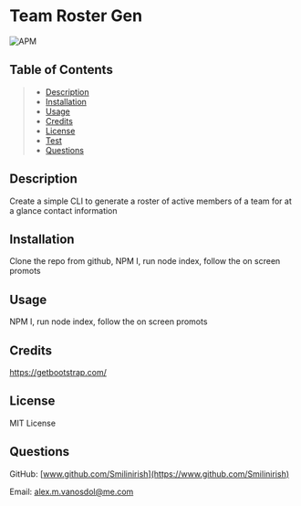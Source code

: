 # Team Roster Gen

  ![APM](https://img.shields.io/badge/license-MIT-blue)

  ## Table of Contents
> - [Description](#description)
> - [Installation](#installation )
> - [Usage](#usage)
> - [Credits](#credits)
> - [License](#license)
> - [Test](#test)
> - [Questions](#questions)

## Description
Create a simple CLI to generate a roster of active members of a team for at a glance contact information

## Installation 
Clone the repo from github, NPM I, run node index, follow the on screen promots

## Usage
NPM I, run node index, follow the on screen promots

## Credits
https://getbootstrap.com/

## License
MIT License

## Questions
GitHub: [www.github.com/Smilinirish](https://www.github.com/Smilinirish)

Email: alex.m.vanosdol@me.com
